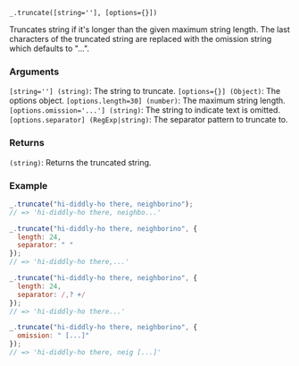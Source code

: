 ```
_.truncate([string=''], [options={}])
```

Truncates string if it's longer than the given maximum string length. The last characters of the truncated string are replaced with the omission string which defaults to "...".

### Arguments

`[string=''] (string)`: The string to truncate.
`[options={}] (Object)`: The options object.
`[options.length=30] (number)`: The maximum string length.
`[options.omission='...'] (string)`: The string to indicate text is omitted.
`[options.separator] (RegExp|string)`: The separator pattern to truncate to.

### Returns

`(string)`: Returns the truncated string.

### Example

```javascript
_.truncate("hi-diddly-ho there, neighborino");
// => 'hi-diddly-ho there, neighbo...'

_.truncate("hi-diddly-ho there, neighborino", {
  length: 24,
  separator: " "
});
// => 'hi-diddly-ho there,...'

_.truncate("hi-diddly-ho there, neighborino", {
  length: 24,
  separator: /,? +/
});
// => 'hi-diddly-ho there...'

_.truncate("hi-diddly-ho there, neighborino", {
  omission: " [...]"
});
// => 'hi-diddly-ho there, neig [...]'
```
